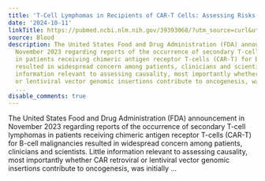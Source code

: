 ```yaml
---
title: 'T-Cell Lymphomas in Recipients of CAR-T Cells: Assessing Risks and Causalities'
date: '2024-10-11'
linkTitle: https://pubmed.ncbi.nlm.nih.gov/39393068/?utm_source=curl&utm_medium=rss&utm_campaign=journals&utm_content=7603509&fc=None&ff=20241011200419&v=2.18.0.post9+e462414
source: Blood
description: The United States Food and Drug Administration (FDA) announcement in
  November 2023 regarding reports of the occurrence of secondary T-cell lymphomas
  in patients receiving chimeric antigen receptor T-cells (CAR-T) for B-cell malignancies
  resulted in widespread concern among patients, clinicians and scientists. Little
  information relevant to assessing causality, most importantly whether CAR retroviral
  or lentiviral vector genomic insertions contribute to oncogenesis, was initially
  ...
disable_comments: true
---
```

The United States Food and Drug Administration (FDA) announcement in November 2023 regarding reports of the occurrence of secondary T-cell lymphomas in patients receiving chimeric antigen receptor T-cells (CAR-T) for B-cell malignancies resulted in widespread concern among patients, clinicians and scientists. Little information relevant to assessing causality, most importantly whether CAR retroviral or lentiviral vector genomic insertions contribute to oncogenesis, was initially ...